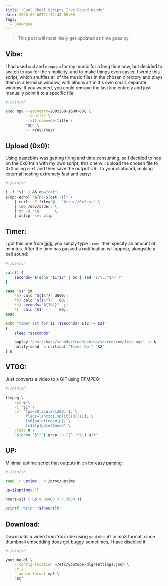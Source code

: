 ```yaml
---
title: "Cool Shell Scripts I've Found Handy"
date: 2020-09-08T21:12:44-05:00
tags:
  - Showcase
---
```


> This post will most likely get updated as time goes by

## Vibe:

I had used `mpd` and `ncmpcpp` for my music for a long time now, but decided to switch to `mpv` for the simplicity, and to make things even easier, I wrote this script, which shuffles all of the music files in the chosen directory and plays them in a terminal window, with album art in it's own small, separate window. If you wanted, you could remove the last line entirely and just manually point it to a specific file:

```sh
#!/bin/sh

exec mpv --geometry=200x200+1600+800 \
         --shuffle \
         --x11-name=no-title \
         "$@" \
         -- ~/usr/mus/
```

## Upload (0x0):

Using pastebins was getting tiring and time consuming, so I decided to hop on the 0x0 train with my own script, this one will upload the chosen file to 0x0 using `curl` and then save the output URL to your clipboard, making external hosting extremely fast and easy:

```sh
#!/bin/sh

[ -f "$1" ] && op="cat"
${op:-echo} "${@:-$(cat -)}" \
	| curl -sF file='@-' 'http://0x0.st' \
	| tee /dev/stderr \
	| tr -d '\n'      \
	| xclip -sel clip
```

## Timer:

I got this one from [6gk](https://github.com/6gk), you simply type `timer` then specify an amount of minutes. After the time has passed a notification will appear, alongside a bell sound:

```sh
#!/bin/sh

calc() {
	seconds="$(echo "$1*$2" | bc | sed 's/\..*$//')"
}

case "$1" in
	*h) calc "${1%?}" 3600;;
	*m) calc "${1%?}"   60;;
	*s) seconds="${1%?}"  ;;
	*)  calc "$1"       60;;
esac

echo "timer set for $1 ($seconds) ${2:+- $2}"
{
	sleep "$seconds"

	paplay "/usr/share/sounds/freedesktop/stereo/complete.oga" |: &
	notify-send -u critical "Times Up!" "$2"
} &
```

## VTOG:

Just converts a video to a GIF using FFMPEG:

```sh
#!/bin/sh

ffmpeg \
	-ss 0 \
	-i "$1" \
	-vf "fps=30,scale=1200:-1: \
	     flags=lanczos,split[s0][s1]; \
	     [s0]palettegen[p]; \
	     [s1][p]paletteuse" \
	-loop 0 \
	"$(echo "$1" | grep -o "[^.]*$").gif"
```

## UP:

Minimal uptime script that outputs in `xh` for easy parsing:

```sh
#!/bin/sh

read -r uptime _ < /proc/uptime

up=${uptime%.*}

hours=$(( ( up % 86400 ) / 3600 ))

printf '%s\n' "${hours}h"
```

## Download:

Downloads a video from YouTube using `youtube-dl` in mp3 format, since thumbnail embedding does get buggy sometimes, I have disabled it:

```sh
#!/bin/sh

youtube-dl \
    --config-location ~/etc/youtube-dlg/settings.json \
    -x \
    --audio-format mp3 \
    "$@"
```
